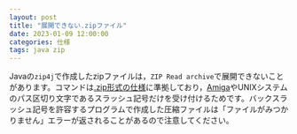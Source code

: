 ```yaml
---
layout: post
title: "展開できない.zipファイル"
date: 2023-01-09 12:00:00
categories: 仕様
tags: java zip
---
```


Javaの`zip4j`で作成したzipファイルは，`ZIP Read archive`で展開できないことがあります。コマンドは[.zip形式の仕様](https://pkware.cachefly.net/webdocs/APPNOTE/APPNOTE-6.3.9.TXT)に準拠しており，[Amiga](https://ja.wikipedia.org/wiki/Amiga)やUNIXシステムのパス区切り文字であるスラッシュ記号だけを受け付けるためです。バックスラッシュ記号を許容するプログラムで作成した圧縮ファイルは「ファイルがみつかりません」エラーが返されることがあるので注意してください。
